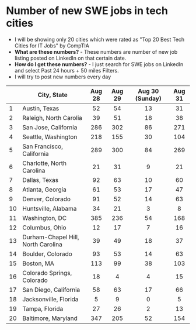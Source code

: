 # Number of new SWE jobs in tech cities

* I will be showing only 20 cities which were rated as "Top 20 Best Tech Cities for IT Jobs" by CompTIA
* **What are these numbers?** - These numbers are number of new job listing posted on LinkedIn on that certain date.
* **How do I get these numbers?** - I just search for SWE jobs on LinkedIn and select Past 24 hours + 50 miles Filters. 
* I will try to post new numbers every day

|  | City, State | Aug 28 | Aug 29 | Aug 30 (Sunday) | Aug 31 |
| --- | --- | :-: | :-: | :-: | :-: |
| 1 |   Austin, Texas                       | 52  | 54  | 13  | 31  |
| 2 |   Raleigh, North Carolia              | 39  | 51  | 18  | 38  |
| 3 |   San Jose, California                | 286 | 302 | 86  | 271 |
| 4 |   Seattle, Washington                 | 218 | 155 | 30  | 104 |
| 5 |   San Francisco, California           | 289 | 300 | 84  | 269 |
| 6 |   Charlotte, North Carolina           | 21  | 31  | 9   | 21  |
| 7 |   Dallas, Texas                       | 92  | 63  | 10  | 60  |
| 8 |   Atlanta, Georgia                    | 61  | 53  | 17  | 47  |
| 9 |   Denver, Colorado                    | 91  | 52  | 14  | 63  |
| 10 |  Huntsville, Alabama                 | 34  | 21  | 3   | 8   |
| 11 |  Washington, DC                      | 385 | 236 | 54  | 168 |
| 12 |  Columbus, Ohio                      | 12  | 17  | 7   | 16  |
| 13 |  Durham-Chapel Hill, North Carolina  | 39  | 49  | 18  | 37  |
| 14 |  Boulder, Colorado                   | 93  | 53  | 14  | 63  |
| 15 |  Boston, MA                          | 113 | 99  | 38  | 103 |
| 16 |  Colorado Springs, Colorado          | 18  | 4   | 4   | 15  |
| 17 |  San Diego, California               | 58  | 63  | 17  | 66  |
| 18 |  Jacksonville, Florida               | 5   | 9   | 0   | 5   |
| 19 |  Tampa, Florida                      | 27  | 26  | 2   | 13  |
| 20 |  Baltimore, Maryland                 | 347 | 205 | 52  | 154 |
